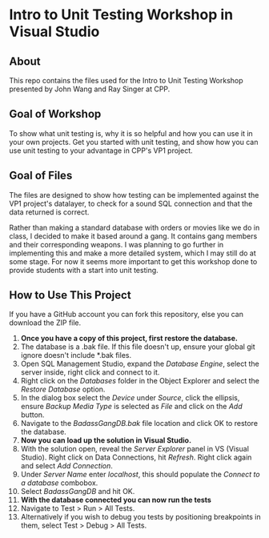 # Intro to Unit Testing Workshop in Visual Studio

## About
This repo contains the files used for the Intro to Unit Testing Workshop presented by John Wang and Ray Singer at CPP.

## Goal of Workshop
To show what unit testing is, why it is so helpful and how you can use it in your own projects. 
Get you started with unit testing, and show how you can use unit testing to your advantage in CPP's VP1 project.

## Goal of Files
The files are designed to show how testing can be implemented against the VP1 project's
datalayer, to check for a sound SQL connection and that the data returned is correct.

Rather than making a standard database with orders or movies like we do in class, I decided to make it based around a gang.
It contains gang members and their corresponding weapons. I was planning to go further in implementing this and make a more detailed system,
which I may still do at some stage. For now it seems more important to get this workshop done to provide students with a start into unit testing.

## How to Use This Project
If you have a GitHub account you can fork this repository, else you can download the ZIP file.

1. **Once you have a copy of this project, first restore the database.**
  1. The database is a .bak file. If this file doesn't up, ensure your global git ignore doesn't include *.bak files.
  2. Open SQL Management Studio, expand the *Database Engine*, select the server inside, right click and connect to it.
  3. Right click on the *Databases* folder in the Object Explorer and select the *Restore Database* option.
  4. In the dialog box select the *Device* under *Source*, click the ellipsis, ensure *Backup Media Type* is selected as *File* and click on the *Add* button.
  4. Navigate to the *BadassGangDB.bak* file location and click OK to restore the database.
2. **Now you can load up the solution in Visual Studio.**
  1. With the solution open, reveal the *Server Explorer* panel in VS (Visual Studio). Right click on Data Connections, hit *Refresh*. Right click again and select *Add Connection*.
  2. Under *Server Name* enter *localhost*, this should populate the *Connect to a database* combobox.
  3. Select *BadassGangDB* and hit OK.
3. **With the database connected you can now run the tests**
  1. Navigate to Test > Run > All Tests.
  2. Alternatively if you wish to debug you tests by positioning breakpoints in them, 
  select Test > Debug > All Tests.
